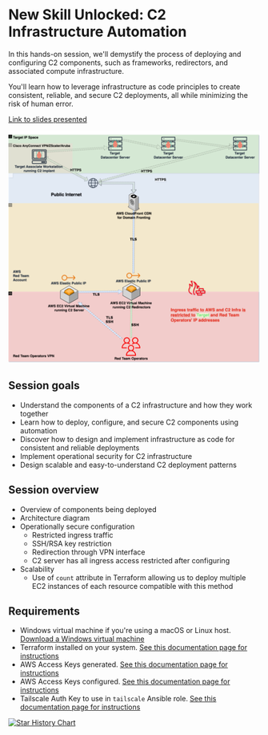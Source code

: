 # New Skill Unlocked: C2 Infrastructure Automation

In this hands-on session, we'll demystify the process of deploying and configuring C2 components, such as frameworks, redirectors, and associated compute infrastructure.

You'll learn how to leverage infrastructure as code principles to create consistent, reliable, and secure C2 deployments, all while minimizing the risk of human error.

[Link to slides presented](https://docs.google.com/presentation/d/16QZhyyeSVlAqNl6Lin2Es68pUtSRrxMj/edit?usp=drive_link&ouid=113544216782604326804&rtpof=true&sd=true)

![](./DC32_C2_Infrastructure.png)

## Session goals

- Understand the components of a C2 infrastructure and how they work together
- Learn how to deploy, configure, and secure C2 components using automation
- Discover how to design and implement infrastructure as code for consistent and reliable deployments
- Implement operational security for C2 infrastructure
- Design scalable and easy-to-understand C2 deployment patterns

## Session overview

- Overview of components being deployed
- Architecture diagram
- Operationally secure configuration
  - Restricted ingress traffic
  - SSH/RSA key restriction
  - Redirection through VPN interface
  - C2 server has all ingress access restricted after configuring
- Scalability
  - Use of `count` attribute in Terraform allowing us to deploy multiple EC2 instances of each resource compatible with this method

## Requirements

- Windows virtual machine if you're using a macOS or Linux host. [Download a Windows virtual machine](https://developer.microsoft.com/en-us/windows/downloads/virtual-machines/)
- Terraform installed on your system. [See this documentation page for instructions](https://developer.hashicorp.com/terraform/install?ajs_aid=27f06833-e61f-422f-9656-921b533a86bb&product_intent=terraform)
- AWS Access Keys generated. [See this documentation page for instructions](https://docs.aws.amazon.com/IAM/latest/UserGuide/id_credentials_access-keys.html#Using_CreateAccessKey)
- AWS Access Keys configured. [See this documentation page for instructions](https://docs.aws.amazon.com/cli/v1/userguide/cli-authentication-user.html#cli-authentication-user-configure.title)
- Tailscale Auth Key to use in `tailscale` Ansible role. [See this documentation page for instructions](https://tailscale.com/kb/1085/auth-keys)

<a href="https://star-history.com/#Hacker-Hermanos/C2_INFRA_WORKSHOP_DEFCON32_RED_TEAM_VILLAGE&Timeline">
 <picture>
   <source media="(prefers-color-scheme: dark)" srcset="https://api.star-history.com/svg?repos=Hacker-Hermanos/C2_INFRA_WORKSHOP_DEFCON32_RED_TEAM_VILLAGE&type=Timeline&theme=dark" />
   <source media="(prefers-color-scheme: light)" srcset="https://api.star-history.com/svg?repos=Hacker-Hermanos/C2_INFRA_WORKSHOP_DEFCON32_RED_TEAM_VILLAGE&type=Timeline" />
   <img alt="Star History Chart" src="https://api.star-history.com/svg?repos=Hacker-Hermanos/C2_INFRA_WORKSHOP_DEFCON32_RED_TEAM_VILLAGE&type=Timeline" />
 </picture>
</a>
